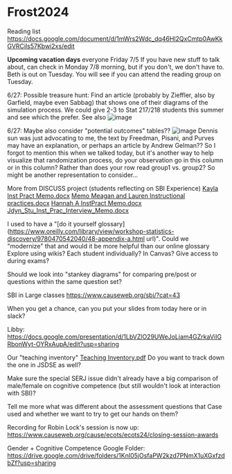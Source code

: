 # Frost2024
Reading list https://docs.google.com/document/d/1mWrs2Wdc_dq46Hl2QxCmtp0AwKkGVRCils57Kbwi2xs/edit

**Upcoming vacation days**
everyone Friday 7/5
If you have new stuff to talk about, can check in Monday 7/8 morning, but if you don't, we don't have to.
Beth is out on Tuesday.
You will see if you can attend the reading group on Tuesday.

6/27: Possible treasure hunt: Find an article (probably by Zieffler, also by Garfield, maybe even Sabbag) that shows one of their diagrams of the simulation process.  We could give 2-3 to Stat 217/218 students this summer and see which the prefer.  See also 
![image](https://github.com/iambethchance/Frost2024/assets/75873576/8a06ad9c-73b3-44d7-b335-7c6b384e32a6)

6/27: Maybe also consider "potential outcomes" tables?? 
![image](https://github.com/iambethchance/Frost2024/assets/75873576/42ac6bf9-0f3b-46cb-9935-87f3d1d6221f)
Dennis sun was just advocating to me, the text by Freedman, Pisani, and Purves may have an explanation, or perhaps an article by Andrew Gelman??
So I forgot to mention this when we talked today, but it's another way to help visualize that randomization process, do your observation go in this column or in this column?  Rather than does your row read group1 vs. group2? So might be another representation to consider...

More from DISCUSS project (students reflecting on SBI Experience)
[Kayla Inst Pract Memo.docx](https://github.com/user-attachments/files/16036853/Kayla.Inst.Pract.Memo.docx)
[Memo Meagan and Lauren Instructional practices.docx](https://github.com/user-attachments/files/16036852/Memo.Meagan.and.Lauren.Instructional.practices.docx)
[Hannah A InstPract Memo.docx](https://github.com/user-attachments/files/16036851/Hannah.A.InstPract.Memo.docx)
[Jdyn_Stu_Inst_Prac_Interview_Memo.docx](https://github.com/user-attachments/files/16036850/Jdyn_Stu_Inst_Prac_Interview_Memo.docx)

I used to have a "[do it yourself glossary](https://www.oreilly.com/library/view/workshop-statistics-discovery/9780470542040/48-appendix-a.html url)". Could we "modernize" that and would it be more helpful than our online glossary
  Explore using wikis?  Each student individually? In Canvas? Give access to during exams?

Should we look into "stankey diagrams" for comparing pre/post or questions within the same question set?

SBI in Large classes
https://www.causeweb.org/sbi/?cat=43

When you get a chance, can you put your slides from today here or in slack?

  Libby: https://docs.google.com/presentation/d/1LbVZlO29UWeJoLjam4GZrkaViIGRbonWyt-OYRxAupA/edit?usp=sharing


Our "teaching inventory"
[Teaching Inventory.pdf](https://github.com/user-attachments/files/16075152/Teaching.Inventory.pdf)
Do you want to track down the one in JSDSE as well?

Make sure the special SERJ issue didn't already have a big comparison of male/female on cognitive competence (but still wouldn't look at interaction with SBI)?

Tell me more what was different about the assessment questions that Case used and whether we want to try to get our hands on them?

Recording for Robin Lock's session is now up: https://www.causeweb.org/cause/ecots/ecots24/closing-session-awards

Gender + Cognitive Competence Google Folder:
https://drive.google.com/drive/folders/1KnI05jOsfaPW2kzd7PNmX1uXGxfzdbZf?usp=sharing
